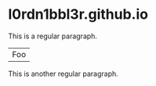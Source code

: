 # l0rdn1bbl3r.github.io

This is a regular paragraph.

<table>
    <tr>
        <td>Foo</td>
    </tr>
</table>

This is another regular paragraph.
